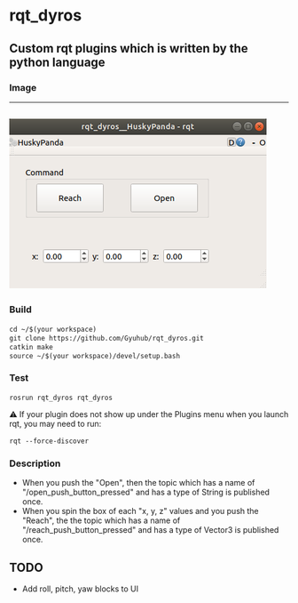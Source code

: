 # rqt_dyros
## Custom rqt plugins which is written by the python language

### Image
---
![rqt_dyros](./rqt_dyros.png)
---
### Build
```
cd ~/$(your workspace)
git clone https://github.com/Gyuhub/rqt_dyros.git
catkin make
source ~/$(your workspace)/devel/setup.bash
```

### Test
```
rosrun rqt_dyros rqt_dyros
```
⚠️ If your plugin does not show up under the Plugins menu when you launch rqt, you may need to run:
```
rqt --force-discover
```

### Description
* When you push the "Open", then the topic which has a name of "/open_push_button_pressed" and has a type of String is published once.
* When you spin the box of each "x, y, z" values and you push the "Reach", the the topic which has a name of "/reach_push_button_pressed" and has a type of Vector3 is published once.

## TODO
* Add roll, pitch, yaw blocks to UI
